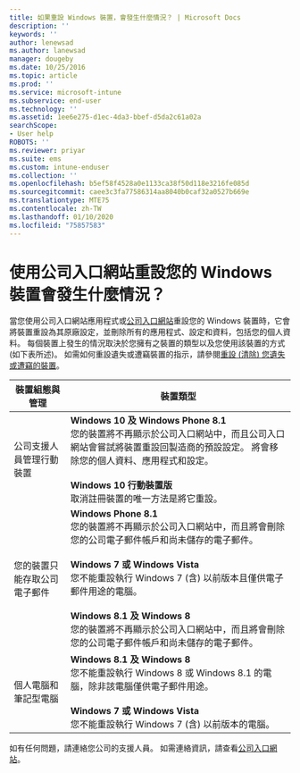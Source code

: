 ```yaml
---
title: 如果重設 Windows 裝置，會發生什麼情況？ | Microsoft Docs
description: ''
keywords: ''
author: lenewsad
ms.author: lanewsad
manager: dougeby
ms.date: 10/25/2016
ms.topic: article
ms.prod: ''
ms.service: microsoft-intune
ms.subservice: end-user
ms.technology: ''
ms.assetid: 1ee6e275-d1ec-4da3-bbef-d5da2c61a02a
searchScope:
- User help
ROBOTS: ''
ms.reviewer: priyar
ms.suite: ems
ms.custom: intune-enduser
ms.collection: ''
ms.openlocfilehash: b5ef58f4528a0e1133ca38f50d118e3216fe085d
ms.sourcegitcommit: caee3c3fa77586314aa8040b0caf32a0527b669e
ms.translationtype: MTE75
ms.contentlocale: zh-TW
ms.lasthandoff: 01/10/2020
ms.locfileid: "75857583"
---
```

# <a name="what-happens-if-you-reset-your-windows-device-using-the-company-portal"></a>使用公司入口網站重設您的 Windows 裝置會發生什麼情況？

當您使用公司入口網站應用程式或[公司入口網站](reset-erase-your-device-cpwebsite.md)重設您的 Windows 裝置時，它會將裝置重設為其原廠設定，並刪除所有的應用程式、設定和資料，包括您的個人資料。 每個裝置上發生的情況取決於您擁有之裝置的類型以及您使用該裝置的方式 (如下表所述)。 如需如何重設遺失或遭竊裝置的指示，請參閱[重設 (清除) 您遺失或遭竊的裝置](reset-erase-your-device-cpwebsite.md)。

|裝置組態與管理|裝置類型|
|---------------------------------------|---------------|
|公司支援人員管理行動裝置|**Windows 10 及 Windows Phone 8.1**</br>您的裝置將不再顯示於公司入口網站中，而且公司入口網站會嘗試將裝置重設回製造商的預設設定。 將會移除您的個人資料、應用程式和設定。 <br /><br />**Windows 10 行動裝置版**</br>取消註冊裝置的唯一方法是將它重設。|
|您的裝置只能存取公司電子郵件|**Windows Phone 8.1**<br />您的裝置將不再顯示於公司入口網站中，而且將會刪除您的公司電子郵件帳戶和尚未儲存的電子郵件。<br /><br />**Windows 7 或 Windows Vista**<br />您不能重設執行 Windows 7 (含) 以前版本且僅供電子郵件用途的電腦。<br /><br />**Windows 8.1 及 Windows 8**<br />您的裝置將不再顯示於公司入口網站中，而且將會刪除您的公司電子郵件帳戶和尚未儲存的電子郵件。|
|個人電腦和筆記型電腦|**Windows 8.1 及 Windows 8**<br />您不能重設執行 Windows 8 或 Windows 8.1 的電腦，除非該電腦僅供電子郵件用途。<br /><br />**Windows 7 或 Windows Vista**<br />您不能重設執行 Windows 7 (含) 以前版本的電腦。|

如有任何問題，請連絡您公司的支援人員。 如需連絡資訊，請查看[公司入口網站](https://go.microsoft.com/fwlink/?linkid=2010980)。
